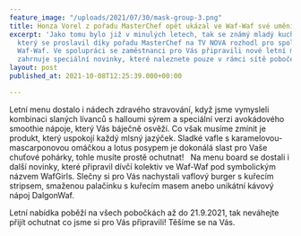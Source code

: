 ```yaml
---
feature_image: "/uploads/2021/07/30/mask-group-3.png"
title: Honza Vorel z pořadu MasterChef opět ukázal ve Waf-Waf své umění!
excerpt: 'Jako tomu bylo již v minulých letech, tak se známý mladý kuchař Jan Vorel,
  který se proslavil díky pořadu MasterChef na TV NOVA rozhodl pro spolupráci se značkou
  Waf-Waf. Ve spolupráci se zaměstnanci pro Vás připravili nové letní menu, které
  zahrnuje speciální novinky, které naleznete pouze v rámci sítě poboček Waf-Waf. '
layout: post
published_at: 2021-10-08T12:25:39.000+00:00

---
```

Letní menu dostalo i nádech zdravého stravování, když jsme vymysleli kombinaci slaných lívanců s halloumi sýrem a speciální verzi avokádového smoothie nápoje, který Vás báječně osvěží. Co však musíme zmínit je produkt, který uspokojí každý mlsný jazýček. Sladké vafle s karamelovou-mascarponovou omáčkou a lotus posypem je dokonálá slast pro Vaše chuťové pohárky, tohle musíte prostě ochutnat!   Na menu board se dostali i další novinky, které připravil dívčí kolektiv ve Waf-Waf pod symbolickým názvem WafGirls. Slečny si pro Vás nachystali vaflový burger s kuřecím stripsem, smaženou palačinku s kuřecím masem anebo unikátní kávový nápoj DalgonWaf. 

Letní nabídka poběží na všech pobočkách až do 21.9.2021, tak neváhejte přijít ochutnat co jsme si pro Vás připravili! Těšíme se na Vás.